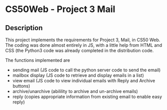 # CS50Web - Project 3 Mail

## Description
This project implements the requirements for Project 3, Mail, in CS50 Web. The coding was done almost entirely in JS, with a little help from HTML and CSS (the Python3 code was already completed in the distribution code.

The functions implemented are

- sending mail (JS code to call the python server code to send the email)
- mailbox display (JS code to retrieve and display emails in a list)
- view email (JS code to view individual emails with Reply and Archive buttons)
- archive/unarchive (abilility to archive and un-archive emails)
- reply (copies appropriate information from existing email to enable easy reply)